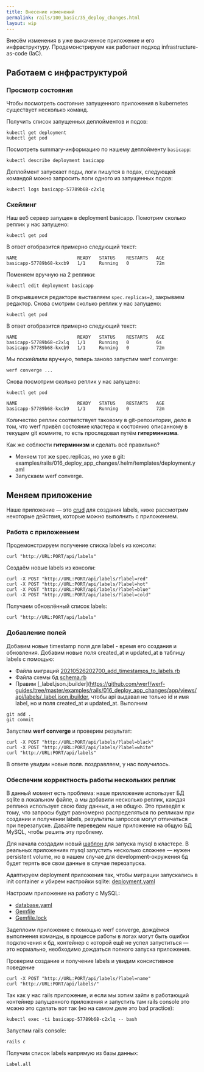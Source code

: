```yaml
---
title: Внесение изменений
permalink: rails/100_basic/35_deploy_changes.html
layout: wip
---
```

Внесём изменения в уже выкаченное приложение и его инфраструктуру. Продемонстрируем как работает подход infrastructure-as-code (IaC).

## Работаем с инфраструктурой
### Просмотр состояния
Чтобы посмотреть состояние запущенного приложения в kubernetes существует несколько команд.

Получить список запущенных деплойментов и подов:
 ```shell
kubectl get deployment
kubectl get pod
```

Посмотреть summary-информацию по нашему деплойменту `basicapp`:
```shell
kubectl describe deployment basicapp
```

Деплоймент запускает поды, логи пишутся в подах, следующей командой можно запросить логи одного из запущенных подов:
```shell
kubectl logs basicapp-57789b68-c2xlq
```

### Скейлинг
Наш веб сервер запущен в deployment basicapp. Помотрим сколько реплик у нас запущено:

```shell
kubectl get pod
```

В ответ отобразится примерно следующий текст:
```shell
NAME                      READY   STATUS    RESTARTS   AGE
basicapp-57789b68-kxcb9   1/1     Running   0          72m
```

Поменяем вручную на 2 реплики:
```shell
kubectl edit deployment basicapp
```

В открывшемся редакторе выставляем `spec.replicas=2`, закрываем редактор.
Снова смотрим сколько реплик у нас запущено:
```shell
kubectl get pod
```

В ответ отобразится примерно следующий текст:
```shell
NAME                      READY   STATUS    RESTARTS   AGE
basicapp-57789b68-c2xlq   1/1     Running   0          6s
basicapp-57789b68-kxcb9   1/1     Running   0          72m
```

Мы поскейлили вручную, теперь заново запустим werf converge:
```shell
werf converge ...
```

Снова посмотрим сколько реплик у нас запущено:
```shell
kubectl get pod
```
```shell
NAME                      READY   STATUS    RESTARTS   AGE
basicapp-57789b68-kxcb9   1/1     Running   0          72m
```

Количество реплик соответствует таковому в git-репозитории, дело в том, что werf привёл состояние кластера к состоянию описанному в текущем git коммите, то есть проследовал путём **гитерминизма**.

Как же соблюсти **гитерминизм** и сделать всё правильно?
 - Меняем тот же spec.replicas, но уже в git: examples/rails/016_deploy_app_changes/.helm/templates/deployment.yaml
 - Запускаем werf converge.

## Меняем приложение
Наше приложение ­— это [crud](https://en.wikipedia.org/wiki/Create,_read,_update_and_delete) для создания labels, ниже рассмотрим некоторые действия, которые можно выполнить с приложением.

### Работа с приложением
Продемонстрируем получение списка labels из консоли:
```shell
curl "http://URL:PORT/api/labels"
```

Создаём новые labels из консоли:
```shell
curl -X POST "http://URL:PORT/api/labels/?label=red"
curl -X POST "http://URL:PORT/api/labels/?label=hot"
curl -X POST "http://URL:PORT/api/labels/?label=blue"
curl -X POST "http://URL:PORT/api/labels/?label=cold"
```

Получаем обновлённый список labels:
```shell
curl "http://URL:PORT/api/labels"
```

### Добавление полей
Добавим новые timestamp поля для label - время его создания и обновления.
Добавим новые поля created_at и updated_at в таблицу labels с помощью:
  - Файла миграций [20210526202700_add_timestamps_to_labels.rb](https://github.com/werf/werf-guides/tree/master/examples/rails/016_deploy_app_changes/db/migrate/20210526202700_add_timestamps_to_labels.rb)
  - Файла схемы бд [schema.rb](https://github.com/werf/werf-guides/tree/master/examples/rails/016_deploy_app_changes/db/schema.rb)
  - Правим [_label.json.jbuilder](https://github.com/werf/werf-guides/tree/master/examples/rails/016_deploy_app_changes/app/views/api/labels/_label.json.jbuilder, чтобы api выдавал не только id и имя label, но и поля created_at и updated_at.
Выполним
```shell
git add .
git commit
```
Запустим **werf converge** и проверим результат:
 ```shell
curl -X POST "http://URL:PORT/api/labels/?label=black"
curl -X POST "http://URL:PORT/api/labels/?label=white"
curl "http://URL:PORT/api/labels"
```

В ответе увидим новые поля. поздравляем, у нас получилось.

### Обеспечим корректность работы нескольких реплик
В данный момент есть проблема: наше приложение использует БД sqlite в локальном файле, а мы добавили несколько реплик, каждая реплика использует свою базу данных, а не общую. Это приведёт к тому, что запросы будут равномерно распределяться по репликам при создании и получении labels, результаты запросов могут отличаться при перезапуске. Давайте переведем наше приложение на общую БД MySQL, чтобы решить эту проблему.

Для начала создадим новый [шаблон](https://github.com/werf/werf-guides/tree/master/examples/rails/016_deploy_app_changes/.helm/templates/database.yml) для запуска mysql в кластере.
В реальных приложениях mysql запустить несколько сложнее — нужен persistent volume, но в нашем случае для development-окружения бд будет терять все свои данные в случае перезапуска.

Адаптируем deployment приложения так, чтобы миграции запускались в init container и убирем настройки sqlite:
[deployment.yaml](https://github.com/werf/werf-guides/tree/master/examples/rails/016_deploy_app_changes/.helm/templates/deployment.yaml)

Настроим приложение на работу с MySQL:
  - [database.yaml](https://github.com/werf/werf-guides/tree/master/examples/rails/016_deploy_app_changes/config/database.yml)
  - [Gemfile](https://github.com/werf/werf-guides/tree/master/examples/rails/016_deploy_app_changes/Gemfile)
  - [Gemfile.lock](https://github.com/werf/werf-guides/tree/master/examples/rails/016_deploy_app_changes/Gemfile.lock)
    
Задеплоим приложение с помощью werf converge, дождёмся выполнения команды, в процессе работы в логах могут быть ошибки подключения к бд, контейнер с которой ещё не успел запуститься — это нормально, необходимо дождаться полного запуска приложения.

Проверим создание и получение labels и увидим консистивное поведение
```shell
curl -X POST "http://URL:PORT/api/labels/?label=name"
curl "http://URL:PORT/api/labels/" 
```

Так как у нас rails приложение, и если мы хотим зайти в работающий контейнер запущенного приложения и запустить там rails console это можно это сделать вот так (но на самом деле это bad practice):
```shell
kubectl exec -ti basicapp-57789b68-c2xlq -- bash
```

Запустим rails console:
```shell
rails c
```

Получим список labels напрямую из базы данных:
```shell
Label.all
```